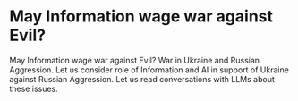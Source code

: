 # May Information wage war against Evil? 
May Information wage war against Evil? War in Ukraine and Russian Aggression.
Let us consider role of Information and AI in support of Ukraine against Russian Aggression.
Let us read conversations with LLMs about these issues.
